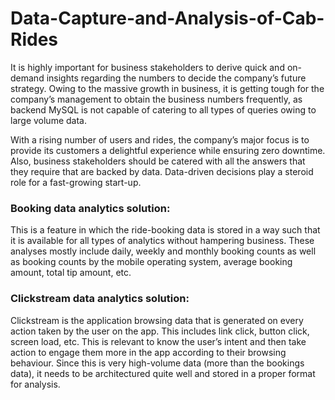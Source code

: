 # Data-Capture-and-Analysis-of-Cab-Rides

It is highly important for business stakeholders to derive quick and on-demand insights regarding the numbers to decide the company’s future strategy. Owing to the massive growth in business, it is getting tough for the company’s management to obtain the business numbers frequently, as backend MySQL is not capable of catering to all types of queries owing to large volume data.

With a rising number of users and rides, the company’s major focus is to provide its customers a delightful experience while ensuring zero downtime. Also, business stakeholders should be catered with all the answers that they require that are backed by data. Data-driven decisions play a steroid role for a fast-growing start-up.

### Booking data analytics solution: 

This is a feature in which the ride-booking data is stored in a way such that it is available for all types of analytics without hampering business. These analyses mostly include daily, weekly and monthly booking counts as well as booking counts by the mobile operating system, average booking amount, total tip amount, etc.

### Clickstream data analytics solution: 

Clickstream is the application browsing data that is generated on every action taken by the user on the app. This includes link click, button click, screen load, etc. This is relevant to know the user’s intent and then take action to engage them more in the app according to their browsing behaviour. Since this is very high-volume data (more than the bookings data), it needs to be architectured quite well and stored in a proper format for analysis.
